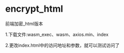 # encrypt_html
前端加密_html版本

1.下载文件:wasm_exec、wasm、axios.min、index

2.更改index.html中的访问地址和参数，就可以测试访问了
